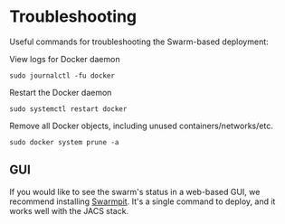 
# Troubleshooting

Useful commands for troubleshooting the Swarm-based deployment:

View logs for Docker daemon
```
sudo journalctl -fu docker
```

Restart the Docker daemon
```
sudo systemctl restart docker
```

Remove all Docker objects, including unused containers/networks/etc.
```
sudo docker system prune -a
```

## GUI

If you would like to see the swarm's status in a web-based GUI, we recommend installing [Swarmpit](https://swarmpit.io). It's a single command to deploy, and it works well with the JACS stack.

